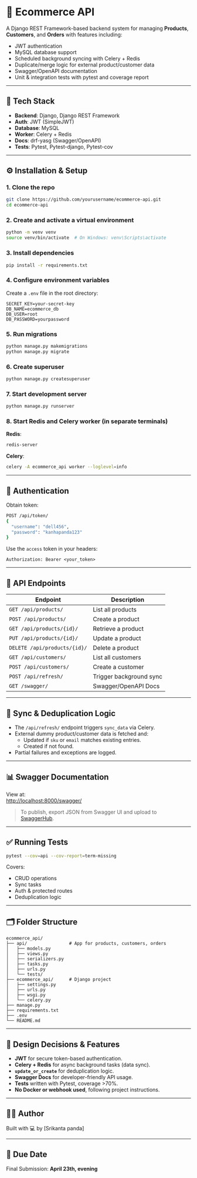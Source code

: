 
# 🛒 Ecommerce API

A Django REST Framework-based backend system for managing **Products**, **Customers**, and **Orders** with features including:

- JWT authentication
- MySQL database support
- Scheduled background syncing with Celery + Redis
- Duplicate/merge logic for external product/customer data
- Swagger/OpenAPI documentation
- Unit & integration tests with pytest and coverage report

---

## 🧱 Tech Stack

- **Backend**: Django, Django REST Framework
- **Auth**: JWT (SimpleJWT)
- **Database**: MySQL
- **Worker**: Celery + Redis
- **Docs**: drf-yasg (Swagger/OpenAPI)
- **Tests**: Pytest, Pytest-django, Pytest-cov

---

## ⚙️ Installation & Setup

### 1. Clone the repo

```bash
git clone https://github.com/yourusername/ecommerce-api.git
cd ecommerce-api
```

### 2. Create and activate a virtual environment

```bash
python -m venv venv
source venv/bin/activate  # On Windows: venv\Scripts\activate
```

### 3. Install dependencies

```bash
pip install -r requirements.txt
```

### 4. Configure environment variables

Create a `.env` file in the root directory:

```env
SECRET_KEY=your-secret-key
DB_NAME=ecommerce_db
DB_USER=root
DB_PASSWORD=yourpassword
```

### 5. Run migrations

```bash
python manage.py makemigrations
python manage.py migrate
```

### 6. Create superuser

```bash
python manage.py createsuperuser
```

### 7. Start development server

```bash
python manage.py runserver
```

### 8. Start Redis and Celery worker (in separate terminals)

**Redis**:
```bash
redis-server
```

**Celery**:
```bash
celery -A ecommerce_api worker --loglevel=info
```

---

## 🔐 Authentication

Obtain token:
```bash
POST /api/token/
{
  "username": "dell456",
  "password": "kanhapanda123"
}
```

Use the `access` token in your headers:

```
Authorization: Bearer <your_token>
```

---

## 🚀 API Endpoints

| Endpoint | Description |
|----------|-------------|
| `GET /api/products/` | List all products |
| `POST /api/products/` | Create a product |
| `GET /api/products/{id}/` | Retrieve a product |
| `PUT /api/products/{id}/` | Update a product |
| `DELETE /api/products/{id}/` | Delete a product |
| `GET /api/customers/` | List all customers |
| `POST /api/customers/` | Create a customer |
| `POST /api/refresh/` | Trigger background sync |
| `GET /swagger/` | Swagger/OpenAPI Docs |

---

## 🔄 Sync & Deduplication Logic

- The `/api/refresh/` endpoint triggers `sync_data` via Celery.
- External dummy product/customer data is fetched and:
  - Updated if `sku` or `email` matches existing entries.
  - Created if not found.
- Partial failures and exceptions are logged.

---

## 📊 Swagger Documentation

View at:  
[http://localhost:8000/swagger/](http://localhost:8000/swagger/)

> To publish, export JSON from Swagger UI and upload to [SwaggerHub](https://swagger.io/tools/swaggerhub/).

---

## ✅ Running Tests

```bash
pytest --cov=api --cov-report=term-missing
```

Covers:
- CRUD operations
- Sync tasks
- Auth & protected routes
- Deduplication logic

---

## 🗂️ Folder Structure

```
ecommerce_api/
├── api/                # App for products, customers, orders
│   ├── models.py
│   ├── views.py
│   ├── serializers.py
│   ├── tasks.py
│   ├── urls.py
│   └── tests/
├── ecommerce_api/      # Django project
│   ├── settings.py
│   ├── urls.py
│   ├── wsgi.py
│   └── celery.py
├── manage.py
├── requirements.txt
├── .env
└── README.md
```

---

## 📌 Design Decisions & Features

- **JWT** for secure token-based authentication.
- **Celery + Redis** for async background tasks (data sync).
- **`update_or_create`** for deduplication logic.
- **Swagger Docs** for developer-friendly API usage.
- **Tests** written with Pytest, coverage >70%.
- **No Docker or webhook used**, following project instructions.

---

## 👨‍💻 Author

Built with 💻 by [Srikanta panda]

---

## 📅 Due Date

Final Submission: **April 23th, evening**
